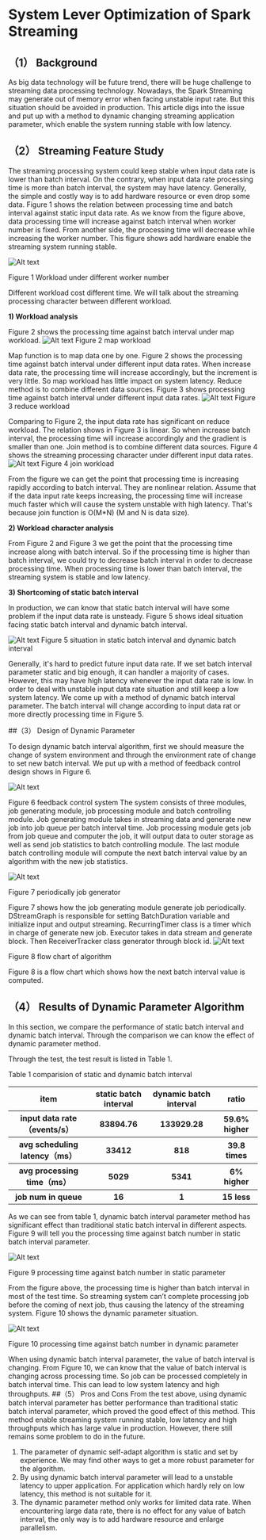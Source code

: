 # System Lever Optimization of Spark Streaming #
## （1）	Background ##

As big data technology will be future trend, there will be huge challenge to streaming data processing technology. Nowadays, the Spark Streaming may generate out of memory error when facing unstable input rate. But this situation should be avoided in production. This article digs into the issue and put up with a method to dynamic changing streaming application parameter, which enable the system running stable with low latency.

## （2）	Streaming Feature Study ##
The streaming processing system could keep stable when input data rate is lower than batch interval. On the contrary, when input data rate processing time is more than batch interval, the system may have latency. Generally, the simple and costly way is to add hardware resource or even drop some data. Figure 1 shows the relation between processing time and batch interval against static input data rate.
As we know from the figure above, data processing time will increase against batch interval when worker number is fixed. From another side, the processing time will decrease while increasing the worker number. This figure shows add hardware enable the streaming system running stable.

 ![Alt text](https://github.com/floatingtony/System-Lever-Optimization-of-Spark-Streaming/blob/master/Figure1.png)

Figure 1 Workload under different worker number

Different workload cost different time. We will talk about the streaming processing character between different workload.

**1) Workload analysis**

Figure 2 shows the processing time against batch interval under map workload.
   ![Alt text](https://github.com/floatingtony/System-Lever-Optimization-of-Spark-Streaming/blob/master/Figure2.png)
Figure 2 map workload

Map function is to map data one by one. Figure 2 shows the processing time against batch interval under different input data rates. When increase data rate, the processing time will increase accordingly, but the increment is very little. So map workload has little impact on system latency.
Reduce method is to combine different data sources. Figure 3 shows processing time against batch interval under different input data rates. 
  ![Alt text](https://github.com/floatingtony/System-Lever-Optimization-of-Spark-Streaming/blob/master/Figure3.png)
Figure 3 reduce workload

Comparing to Figure 2, the input data rate has significant on reduce workload. The relation shows in Figure 3 is linear. So when increase batch interval, the processing time will increase accordingly and the gradient is smaller than one.
Join method is to combine different data sources. Figure 4 shows the streaming processing character under different input data rates.
   ![Alt text](https://github.com/floatingtony/System-Lever-Optimization-of-Spark-Streaming/blob/master/Figure4.png)
Figure 4 join workload

From the figure we can get the point that processing time is increasing rapidly according to batch interval. They are nonlinear relation. Assume that if the data input rate keeps increasing, the processing time will increase much faster which will cause the system unstable with high latency. That's because join function is O(M*N) (M and N is data size). 

**2) Workload character analysis**

From Figure 2 and Figure 3 we get the point that the processing time increase along with batch interval. So if the processing time is higher than batch interval, we could try to decrease batch interval in order to decrease processing time.
When processing time is lower than batch interval, the streaming system is stable and low latency.

**3) Shortcoming of static batch interval**

In production, we can know that static batch interval will have some problem if the input data rate is unsteady. Figure 5 shows ideal situation facing static batch interval and dynamic batch interval.
 
   ![Alt text](https://github.com/floatingtony/System-Lever-Optimization-of-Spark-Streaming/blob/master/Figure5.jpg)
Figure 5 situation in static batch interval and dynamic batch interval

Generally, it's hard to predict future input data rate. If we set batch interval parameter static and big enough, it can handler a majority of cases. However, this may have high latency whenever the input data rate is low. In order to deal with unstable input data rate situation and still keep a low system latency. We come up with a method of dynamic batch interval parameter. The batch interval will change according to input data rat or more directly processing time in Figure 5.

##（3）	Design of Dynamic Parameter


To design dynamic batch interval algorithm, first we should measure the change of system environment and through the environment rate of change to set new batch interval. We put up with a method of feedback control design shows in Figure 6.
 
 ![Alt text](https://github.com/floatingtony/System-Lever-Optimization-of-Spark-Streaming/blob/master/Figure6.jpg)
 
Figure 6 feedback control system
The system consists of three modules, job generating module, job processing module and batch controlling module. Job generating module takes in streaming data and generate new job into job queue per batch interval time. Job processing module gets job from job queue and computer the job, it will output data to outer storage as well as send job statistics to batch controlling module. The last module batch controlling module will compute the next batch interval value by an algorithm with the new job statistics. 
 
 ![Alt text](https://github.com/floatingtony/System-Lever-Optimization-of-Spark-Streaming/blob/master/Figure7.jpg)
 
Figure 7 periodically job generator

Figure 7 shows how the job generating module generate job periodically.
DStreamGraph is responsible for setting BatchDuration variable and initialize input and output streaming. RecurringTimer class is a timer which in charge of generate new job. Executor takes in data stream and generate block. Then ReceiverTracker class generator through block id.
  ![Alt text](https://github.com/floatingtony/System-Lever-Optimization-of-Spark-Streaming/blob/master/Figure8.png)
  
Figure 8 flow chart of algorithm

Figure 8 is a flow chart which shows how the next batch interval value is computed.

## （4）	Results of Dynamic Parameter Algorithm ##

In this section, we compare the performance of static batch interval and dynamic batch interval. Through the comparison we can know the effect of dynamic parameter method.

Through the test, the test result is listed in Table 1.

Table 1 comparision of static and dynamic batch interval 
    <table>
        <tr>
            <th>item</th>
            <th>static batch interval</th>
            <th>dynamic batch interval</th>
            <th>ratio</th>
        </tr>
        <tr>
            <th>input data rate（events/s）</th>
            <th>83894.76</th>
            <th>133929.28</th>
            <th>59.6% higher</th>
        </tr>
        <tr>
            <th>avg scheduling latency（ms）</th>
            <th>33412</th>
            <th>818</th>
            <th>39.8 times</th>
        </tr>
        <tr>
            <th>avg processing time（ms）</th>
            <th>5029</th>
            <th>5341</th>
            <th>6% higher</th>
        </tr>
		<tr>
            <th>job num in queue</th>
            <th>16</th>
            <th>1</th>
            <th>15 less</th>
        </tr>
    </table>

As we can see from table 1, dynamic batch interval parameter method has significant effect than traditional static batch interval in different aspects. 
Figure 9 will tell you the processing time against batch number in static batch interval parameter.
 
  ![Alt text](https://github.com/floatingtony/System-Lever-Optimization-of-Spark-Streaming/blob/master/Figure9.png)
  
Figure 9 processing time against batch number in static parameter

From the figure above, the processing time is higher than batch interval in most of the test time. So streaming system can’t complete processing job before the coming of next job, thus causing the latency of the streaming system. Figure 10 shows the dynamic parameter situation.
   
   ![Alt text](https://github.com/floatingtony/System-Lever-Optimization-of-Spark-Streaming/blob/master/Figure10.png)
   
Figure 10 processing time against batch number in dynamic parameter

When using dynamic batch interval parameter, the value of batch interval is changing. From Figure 10, we can know that the value of batch interval is changing across processing time. So job can be processed completely in batch interval time. This can lead to low system latency and high throughputs.
##（5）	Pros and Cons
From the test above, using dynamic batch interval parameter has better performance than traditional static batch interval parameter, which proved the good effect of this method. This method enable streaming system running stable, low latency and high throughputs which has large value in production. However, there still remains some problem to do in the future.

1. The parameter of dynamic self-adapt algorithm is static and set by experience. We may find other ways to get a more robust parameter for the algorithm.
2. By using dynamic batch interval parameter will lead to a unstable latency to upper application. For application which hardly rely on low latency, this method is not suitable for it.
3. The dynamic parameter method only works for limited data rate. When encountering large data rate, there is no effect for any value of batch interval, the only way is to add hardware resource and enlarge parallelism.
